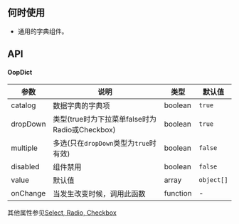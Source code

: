 
## 何时使用

- 通用的字典组件。

## API
#### OopDict

| 参数 | 说明 | 类型 | 默认值 |
| --- | --- | --- | --- |
| catalog |  数据字典的字典项 | boolean | `true` |
| dropDown |  类型(true时为下拉菜单false时为Radio或Checkbox) | boolean | `true` |
| multiple |  多选(只在`dropDown`类型为`true`时有效) | boolean | `false` |
| disabled |  组件禁用 | boolean | `false` |
| value | 默认值 | array | `object[]` |
| onChange | 当发生改变时候，调用此函数 | function | - |

其他属性参见[Select, Radio, Checkbox](https://ant.design/index-cn)
